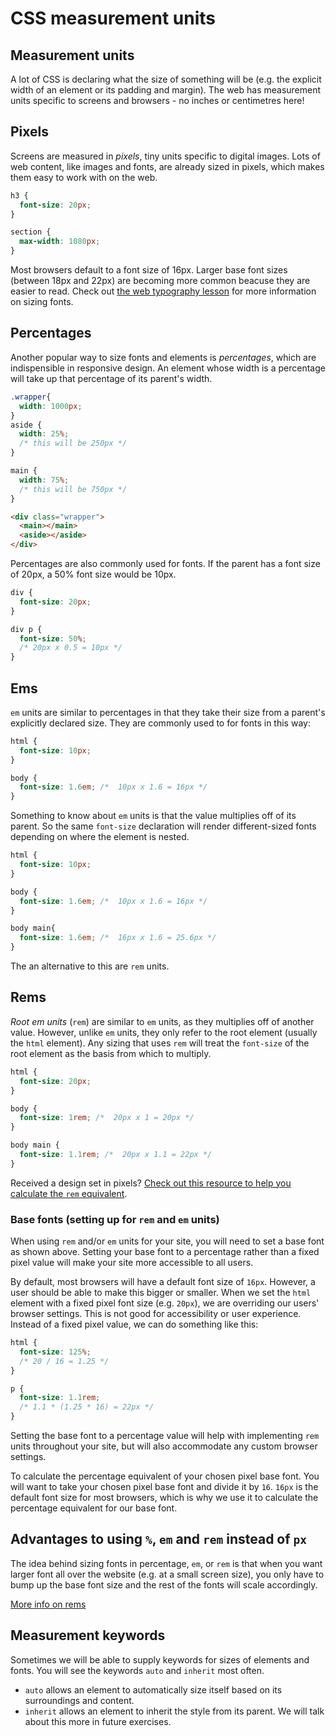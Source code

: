 <!-- Student takeaway: -->
<!--Student will be able to:
- Name four ways of sizing in CSS (pixel, percentage, em, rem)
- Identify the utility of sizing text in percentage, em, or rem
- Explain how em and rem are different
- Identify two keyword values for sizing (auto, inherit)
 -->

# CSS measurement units

## Measurement units
A lot of CSS is declaring what the size of something will be (e.g. the explicit width of an element or its padding and margin). The web has measurement units specific to screens and browsers - no inches or centimetres here! 

## Pixels
Screens are measured in _pixels_, tiny units specific to digital images. Lots of web content, like images and fonts, are already sized in pixels, which makes them easy to work with on the web. 

```css
h3 {
  font-size: 20px;
}

section {
  max-width: 1080px;
}
```

Most browsers default to a font size of 16px. Larger base font sizes (between 18px and 22px) are becoming more common beacuse they are easier to read. Check out [the web typography lesson](https://github.com/HackerYou/bootcamp-notes/blob/master/03-css/3.7-web-typography.md#sizing-fonts) for more information on sizing fonts.

## Percentages

Another popular way to size fonts and elements is _percentages_, which are indispensible in responsive design. An element whose width is a percentage will take up that percentage of its parent's width. 

```css
.wrapper{
  width: 1000px;
}
aside {
  width: 25%;
  /* this will be 250px */
}

main {
  width: 75%;
  /* this will be 750px */
}
```

```html
<div class="wrapper">
  <main></main>
  <aside></aside>
</div>
```

Percentages are also commonly used for fonts. If the parent has a font size of 20px, a 50% font size would be 10px. 

```css
div {
  font-size: 20px;
}

div p {
  font-size: 50%;
  /* 20px x 0.5 = 10px */
}
```

## Ems

`em` units are similar to percentages in that they take their size from a parent's explicitly declared size. They are commonly used to for fonts in this way:

```css
html {
  font-size: 10px;
}

body {
  font-size: 1.6em; /*  10px x 1.6 = 16px */
}
```
Something to know about `em` units is that the value multiplies off of its parent. So the same `font-size` declaration will render different-sized fonts depending on where the element is nested.

```css
html {
  font-size: 10px;
}

body {
  font-size: 1.6em; /*  10px x 1.6 = 16px */
}

body main{
  font-size: 1.6em; /*  16px x 1.6 = 25.6px */
}
```
The an alternative to this are `rem` units.

## Rems

_Root em units_ (`rem`) are similar to `em` units, as they multiplies off of another value. However, unlike `em` units, they only refer to the root element (usually the `html` element). Any sizing that uses `rem` will treat the `font-size` of the root element as the basis from which to multiply. 

```css
html {
  font-size: 20px;
}

body {
  font-size: 1rem; /*  20px x 1 = 20px */
}

body main {
  font-size: 1.1rem; /*  20px x 1.1 = 22px */
}
```

Received a design set in pixels? [Check out this resource to help you calculate the `rem` equivalent](https://offroadcode.com/rem-calculator/).

### Base fonts (setting up for `rem` and `em` units)
When using `rem` and/or `em` units for your site, you will need to set a base font as shown above. Setting your base font to a percentage rather than a fixed pixel value will make your site more accessible to all users.

By default, most browsers will have a default font size of `16px`. However, a user should be able to make this bigger or smaller. When we set the `html` element with a fixed pixel font size (e.g. `20px`), we are overriding our users' browser settings. This is not good for accessibility or user experience. Instead of a fixed pixel value, we can do something like this:

```css
html {
  font-size: 125%;
  /* 20 / 16 = 1.25 */
}

p {
  font-size: 1.1rem;
  /* 1.1 * (1.25 * 16) = 22px */
}
```
Setting the base font to a percentage value will help with implementing `rem` units throughout your site, but will also accommodate any custom browser settings.

To calculate the percentage equivalent of your chosen pixel base font. You will want to take your chosen pixel base font and divide it by `16`. `16px`  is the default font size for most browsers, which is why we use it to calculate the percentage equivalent for our base font.


## Advantages to using `%`, `em` and `rem` instead of `px`

The idea behind sizing fonts in percentage, `em`, or `rem` is that when you want larger font all over the website (e.g. at a small screen size), you only have to bump up the base font size and the rest of the fonts will scale accordingly. 

[More info on rems](http://snook.ca/archives/html_and_css/font-size-with-rem)

## Measurement keywords

Sometimes we will be able to supply keywords for sizes of elements and fonts. You will see the keywords `auto` and `inherit` most often.
* `auto` allows an element to automatically size itself based on its surroundings and content.
* `inherit` allows an element to inherit the style from its parent. We will talk about this more in future exercises.


